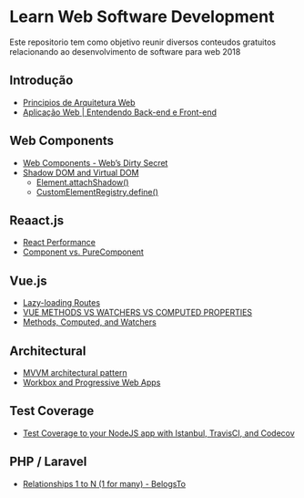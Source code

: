# Learn Web Software Development

Este repositorio tem como objetivo reunir diversos conteudos gratuitos relacionando ao desenvolvimento de software para web 2018

## Introdução

- [Principios de Arquitetura Web](http://www.argonavis.com.br/cursos/web/WebDesign_1.pdf)
- [Aplicação Web | Entendendo Back-end e Front-end](https://www.youtube.com/watch?v=EEeLl-M5YmI)


## Web Components
- [Web Components - Web’s Dirty Secret](https://codeburst.io/web-components-webs-dirty-secret-903cc85847dd)
- [Shadow DOM and Virtual DOM](https://vuejsfeed.com/blog/learn-the-differences-between-shadow-dom-and-virtual-dom)
  - [Element.attachShadow()
](https://developer.mozilla.org/en-US/docs/Web/API/Element/attachShadow)
  - [CustomElementRegistry.define()](https://developer.mozilla.org/en-US/docs/Web/API/CustomElementRegistry/define)

## Reaact.js
- [React Performance](https://www.youtube.com/watch?v=Pgof13lQ7-I)
- [Component vs. PureComponent](https://codeburst.io/when-to-use-component-or-purecomponent-a60cfad01a81)

## Vue.js

- [Lazy-loading Routes](https://alligator.io/vuejs/lazy-loading-routes/)
- [VUE METHODS VS WATCHERS VS COMPUTED PROPERTIES](https://flaviocopes.com/vue-methods-watchers-computed-properties/)
- [Methods, Computed, and Watchers](https://css-tricks.com/methods-computed-and-watchers-in-vue-js/)


## Architectural
- [MVVM architectural pattern](https://www.packtpub.com/mapt/book/web_development/9781786469946/2/ch02lvl1sec18/mvvm-architectural-pattern)
- [Workbox and Progressive Web Apps](https://developers.google.com/web/tools/workbox/)


## Test Coverage

- [Test Coverage to your NodeJS app with Istanbul, TravisCI, and Codecov](https://medium.com/@erickzhao/adding-test-coverage-to-your-nodejs-app-with-codecov-istanbul-and-travisci-aa092c1e360c)


## PHP / Laravel
- [Relationships 1 to N (1 for many) - BelogsTo](https://www.youtube.com/watch?v=aED6dDS1TB0)
